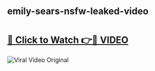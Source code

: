 ## emily-sears-nsfw-leaked-video 

# <h2><a href="http://freeplayer.one?title=emily-sears-nsfw-leaked-video&ref=21J">🔗 Click to Watch 👉🔴 VIDEO</a></h2>

<a href="http://freeplayer.one?title=emily-sears-nsfw-leaked-video&ref=21J" rel="nofollow" data-target="animated-image.originalLink"><img src="https://i.ibb.co.com/xMMVF88/686577567.gif" alt="Viral Video Original" style="max-width: 100%; display: inline-block;" data-target="animated-image.originalImage"></a>

